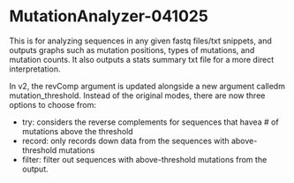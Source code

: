 # MutationAnalyzer-041025

This is for analyzing sequences in any given fastq files/txt snippets, and outputs graphs such as mutation positions, types of mutations, and mutation counts. It also outputs a stats summary txt file for a more direct interpretation. 

In v2, the revComp argument is updated alongside a new argument calledm mutation_threshold. Instead of the original modes, there are now three options to choose from: 
- try: considers the reverse complements for sequences that havea # of mutations above the threshold
- record: only records down data from the sequences with above-threshold mutations
- filter: filter out sequences with above-threshold mutations from the output.

